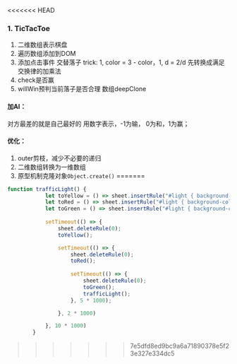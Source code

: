 <<<<<<< HEAD
### 1. TicTacToe
1. 二维数组表示棋盘
2. 遍历数组添加到DOM
3. 添加点击事件
  交替落子
  trick: 1, color = 3 - color，1, d = 2/d 先转换成满足交换律的加乘法
4. check是否赢
5. willWin预判当前落子是否合理
  数组deepClone

#### 加AI：
对方最差的就是自己最好的
用数字表示，-1为输， 0为和，1为赢；

#### 优化：
1. outer剪枝，减少不必要的递归
2. 二维数组转换为一维数组
3. 原型机制克隆对象`Object.create()`
=======
```js
function trafficLight() {
            let toYellow = () => sheet.insertRule("#light { background-color: yellow; width: 100px; height: 100px; }", 0)
            let toRed = () => sheet.insertRule("#light { background-color: red; width: 100px; height: 100px; }", 0)
            let toGreen = () => sheet.insertRule("#light { background-color: green; width: 100px; height: 100px; }", 0)
            
            setTimeout(() => {
                sheet.deleteRule(0);
                toYellow();

                setTimeout(() => {
                    sheet.deleteRule(0);
                    toRed();
                    
                    setTimeout(() => {
                        sheet.deleteRule(0);
                        toGreen();
                        trafficLight();
                    }, 5 * 1000);

                }, 2 * 1000)

            }, 10 * 1000)
        }
```

>>>>>>> 7e5dfd8ed9bc9a6a71890378e5f23e327e334dc5
